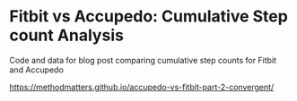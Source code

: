 # Fitbit vs Accupedo: Cumulative Step count Analysis
Code and data for blog post comparing cumulative step counts for Fitbit and Accupedo

https://methodmatters.github.io/accupedo-vs-fitbit-part-2-convergent/
